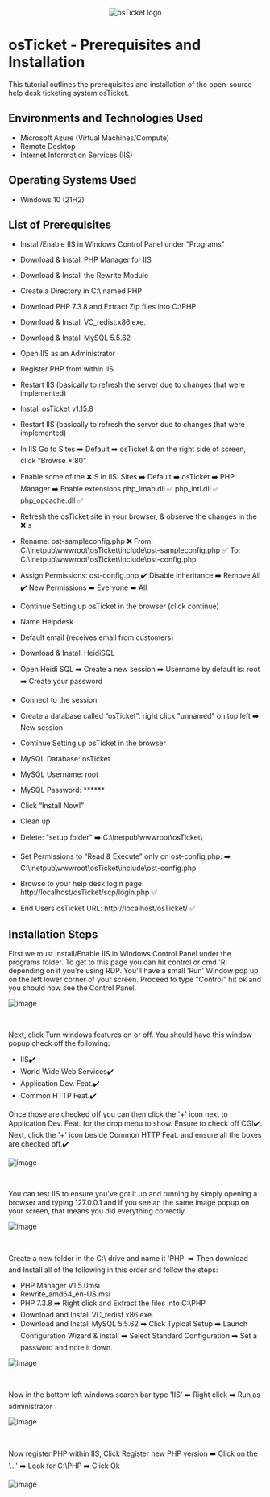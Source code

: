 <p align="center">
<img src="https://i.imgur.com/Clzj7Xs.png" alt="osTicket logo"/>
</p>

<h1>osTicket - Prerequisites and Installation</h1>
This tutorial outlines the prerequisites and installation of the open-source help desk ticketing system osTicket.<br />



<h2>Environments and Technologies Used</h2>

- Microsoft Azure (Virtual Machines/Compute)
- Remote Desktop
- Internet Information Services (IIS)

<h2>Operating Systems Used </h2>

- Windows 10</b> (21H2)

<h2>List of Prerequisites</h2>

- Install/Enable IIS in Windows Control Panel under "Programs"
- Download & Install PHP Manager for IIS
- Download & Install the Rewrite Module
- Create a Directory in C:\ named PHP
- Download PHP 7.3.8 and Extract Zip files into C:\PHP
- Download & Install VC_redist.x86.exe.
- Download & Install MySQL 5.5.62
- Open IIS as an Administrator
- Register PHP from within IIS
- Restart IIS (basically to refresh the server due to changes that were implemented)
- Install osTicket v1.15.8
- Restart IIS (basically to refresh the server due to changes that were implemented)
- In IIS Go to Sites ➡️ Default ➡️ osTicket & on the right side of screen, click “Browse *:80”
- Enable some of the ❌'S in IIS: Sites ➡️ Default ➡️ osTicket ➡️ PHP Manager ➡️ Enable extensions
  php_imap.dll ✅
  php_intl.dll ✅
  php_opcache.dll ✅
- Refresh the osTicket site in your browser, & observe the changes in the ❌'s
- Rename: ost-sampleconfig.php
❌ From: C:\inetpub\wwwroot\osTicket\include\ost-sampleconfig.php
✅  To: C:\inetpub\wwwroot\osTicket\include\ost-config.php

- Assign Permissions: ost-config.php
✔️ Disable inheritance ➡️ Remove All
✔️ New Permissions ➡️ Everyone ➡️ All

- Continue Setting up osTicket in the browser (click continue)
- Name Helpdesk
- Default email (receives email from customers)

- Download & Install HeidiSQL
- Open Heidi SQL ➡️ Create a new session ➡️ Username by default is: root ➡️ Create your password
- Connect to the session
- Create a database called “osTicket”:  right click "unnamed" on top left ➡️ New session 

- Continue Setting up osTicket in the browser
- MySQL Database: osTicket
- MySQL Username: root
- MySQL Password: ******
- Click “Install Now!”


- Clean up
- Delete: "setup folder" ➡️ C:\inetpub\wwwroot\osTicket\
- Set Permissions to “Read & Execute” only on ost-config.php: ➡️ C:\inetpub\wwwroot\osTicket\include\ost-config.php

- Browse to your help desk login page: http://localhost/osTicket/scp/login.php ✅
- End Users osTicket URL: http://localhost/osTicket/ ✅


<h2>Installation Steps</h2>


<p>
First we must Install/Enable IIS in Windows Control Panel under the programs folder.
To get to this page you can hit control or cmd 'R' depending on if you're using RDP. You'll have a small 'Run' Window pop up on the left lower corner of your screen. Proceed to type "Control" hit ok and you should now see the Control Panel.
</p>

![image](https://github.com/EricAlexanderZ/osTicket-Prerequisites-and-Installation/assets/99912710/96316e28-512e-40c8-bcd1-7d3d91cafaad)


<br />


<p>
Next, click Turn windows features on or off. You should have this window popup check off the following:
</p>

- IIS✔️
- World Wide Web Services✔️ 
- Application Dev. Feat.✔️ 
- Common HTTP Feat.✔️
<p>
Once those are checked off you can then click the '+' icon next to Application Dev. Feat. for the drop menu to show. Ensure to check off CGI✔️. Next, click the '+' icon beside Common HTTP Feat. and ensure all the boxes are checked off.✔️
</p>

![image](https://github.com/EricAlexanderZ/osTicket-Prerequisites-and-Installation/assets/99912710/816ca4d6-c52d-45df-bedb-86f4f3c3060d)


<br />


<p>
You can test IIS to ensure you've got it up and running by simply opening a browser and typing 127.0.0.1 and if you see an the same image popup on your screen, that means you did everything correctly. 
</p>

![image](https://github.com/EricAlexanderZ/osTicket-Prerequisites-and-Installation/assets/99912710/3f89e59c-5d48-4163-b020-691d90b7abf0)


<br />


<p>
Create a new folder in the C:\ drive and name it 'PHP' ➡️ Then download and Install all of the following in this order and follow the steps:
</p>

- PHP Manager V1.5.0msi
- Rewrite_amd64_en-US.msi
- PHP 7.3.8 ➡️ Right click and Extract the files into C:\PHP  
- Download and Install VC_redist.x86.exe.
- Download and Install MySQL 5.5.62 ➡️ Click Typical Setup ➡️ Launch Configuration Wizard & install ➡️ Select Standard Configuration ➡️ Set a password and note it down.

![image](https://github.com/EricAlexanderZ/osTicket-Prerequisites-and-Installation/assets/99912710/c88e99d2-4d8d-4f08-a35d-1f5a1157be51)


<br />


<p>
Now in the bottom left windows search bar type 'IIS' ➡️ Right click ➡️ Run as administrator
</p>

![image](https://github.com/EricAlexanderZ/osTicket-Prerequisites-and-Installation/assets/99912710/0895dfb4-1faf-4ec9-9d53-724dbac2cf2c)


<br />


<p>
Now register PHP within IIS, Click Register new PHP version ➡️ Click on the '...' ➡️ Look for C:\PHP ➡️ Click Ok
</p>

![image](https://github.com/EricAlexanderZ/osTicket-Prerequisites-and-Installation/assets/99912710/c08b5039-6042-4cf8-ae58-2ca56144a790)


<br />
